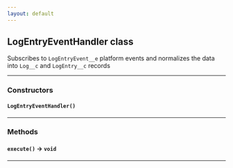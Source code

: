```yaml
---
layout: default
---
```

## LogEntryEventHandler class

Subscribes to `LogEntryEvent__e` platform events and normalizes the data into `Log__c` and `LogEntry__c` records

---
### Constructors
#### `LogEntryEventHandler()`
---
### Methods
#### `execute()` → `void`
---
